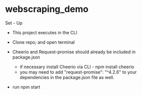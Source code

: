 # webscraping_demo


Set - Up

- This project executes in the CLI

- Clone repo; and open terminal

- Cheerio and Request-promise should already be included in package.json
    - if necessary install Cheerio via CLI - npm install cheerio 
    - you may need to add "request-promise": "^4.2.6" to your dependencies in the package.json file as well.

- run npm start 

